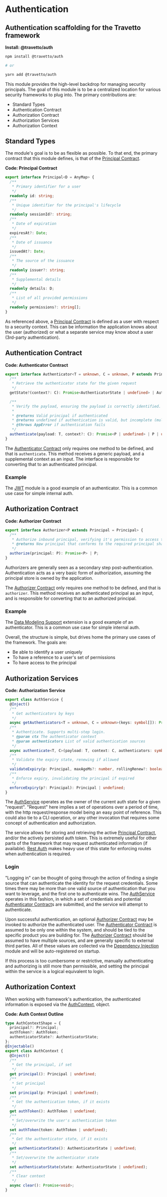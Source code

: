 <!-- This file was generated by @travetto/doc and should not be modified directly -->
<!-- Please modify https://github.com/travetto/travetto/tree/main/module/auth/DOC.tsx and execute "npx trv doc" to rebuild -->
# Authentication

## Authentication scaffolding for the Travetto framework

**Install: @travetto/auth**
```bash
npm install @travetto/auth

# or

yarn add @travetto/auth
```

This module provides the high-level backdrop for managing security principals.  The goal of this module is to be a centralized location for various security frameworks to plug into.  The primary contributions are:
   *  Standard Types
   *  Authentication Contract
   *  Authorization Contract
   *  Authorization Services
   *  Authorization Context

## Standard Types
The module's goal is to be as flexible as possible.  To that end, the primary contract that this module defines, is that of the [Principal Contract](https://github.com/travetto/travetto/tree/main/module/auth/src/types/principal.ts#L8).

**Code: Principal Contract**
```typescript
export interface Principal<D = AnyMap> {
  /**
   * Primary identifier for a user
   */
  readonly id: string;
  /**
   * Unique identifier for the principal's lifecycle
   */
  readonly sessionId?: string;
  /**
   * Date of expiration
   */
  expiresAt?: Date;
  /**
   * Date of issuance
   */
  issuedAt?: Date;
  /**
   * The source of the issuance
   */
  readonly issuer?: string;
  /**
   * Supplemental details
   */
  readonly details: D;
  /**
   * List of all provided permissions
   */
  readonly permissions?: string[];
}
```

As referenced above, a [Principal Contract](https://github.com/travetto/travetto/tree/main/module/auth/src/types/principal.ts#L8) is defined as a user with respect to a security context. This can be information the application knows about the user (authorized) or what a separate service may know about a user (3rd-party authentication).

## Authentication Contract

**Code: Authenticator Contract**
```typescript
export interface Authenticator<T = unknown, C = unknown, P extends Principal = Principal> {
  /**
   * Retrieve the authenticator state for the given request
   */
  getState?(context?: C): Promise<AuthenticatorState | undefined> | AuthenticatorState | undefined;

  /**
   * Verify the payload, ensuring the payload is correctly identified.
   *
   * @returns Valid principal if authenticated
   * @returns undefined if authentication is valid, but incomplete (multi-step)
   * @throws AppError if authentication fails
   */
  authenticate(payload: T, context?: C): Promise<P | undefined> | P | undefined;
}
```

The [Authenticator Contract](https://github.com/travetto/travetto/tree/main/module/auth/src/types/authenticator.ts#L14) only requires one method to be defined, and that is `authenticate`. This method receives a generic payload, and a supplemental context as an input. The interface is responsible for converting that to an authenticated principal.

### Example
The [JWT](https://github.com/travetto/travetto/tree/main/module/jwt#readme "JSON Web Token implementation") module is a good example of an authenticator. This is a common use case for simple internal auth.

## Authorization Contract

**Code: Authorizer Contract**
```typescript
export interface Authorizer<P extends Principal = Principal> {
  /**
   * Authorize inbound principal, verifying it's permission to access the system.
   * @returns New principal that conforms to the required principal shape
   */
  authorize(principal: P): Promise<P> | P;
}
```

Authorizers are generally seen as a secondary step post-authentication. Authentication acts as a very basic form of authorization, assuming the principal store is owned by the application. 

The [Authorizer Contract](https://github.com/travetto/travetto/tree/main/module/auth/src/types/authorizer.ts#L8) only requires one method to be defined, and that is `authorizer`. This method receives an authenticated principal as an input, and is responsible for converting that to an authorized principal.

### Example
The [Data Modeling Support](https://github.com/travetto/travetto/tree/main/module/model#readme "Datastore abstraction for core operations.") extension is a good example of an authenticator. This is a common use case for simple internal auth. 

Overall, the structure is simple, but drives home the primary use cases of the framework. The goals are:
   *  Be able to identify a user uniquely
   *  To have a reference to a user's set of permissions
   *  To have access to the principal

## Authorization Services

**Code: Authorization Service**
```typescript
export class AuthService {
  @Inject()
  /**
   * Get authenticators by keys
   */
  async getAuthenticators<T = unknown, C = unknown>(keys: symbol[]): Promise<Authenticator<T, C>[]>;
  /**
   * Authenticate. Supports multi-step login.
   * @param ctx The authenticator context
   * @param authenticators List of valid authentication sources
   */
  async authenticate<T, C>(payload: T, context: C, authenticators: symbol[]): Promise<Principal | undefined>;
  /**
   * Validate the expiry state, renewing if allowed
   */
  validateExpiry(p: Principal, maxAgeMs?: number, rollingRenew?: boolean): void;
  /**
   * Enforce expiry, invalidating the principal if expired
   */
  enforceExpiry(p?: Principal): Principal | undefined;
}
```

The [AuthService](https://github.com/travetto/travetto/tree/main/module/auth/src/service.ts#L13) operates as the owner of the current auth state for a given "request".  "Request" here implies a set of operations over a period of time, with the http request/response model being an easy point of reference.  This could also tie to a CLI operation, or any other invocation that requires some concept of authentication and authorization. 

The service allows for storing and retrieving the active [Principal Contract](https://github.com/travetto/travetto/tree/main/module/auth/src/types/principal.ts#L8), and/or the actively persisted auth token.  This is extremely useful for other parts of the framework that may request authenticated information (if available).  [Rest Auth](https://github.com/travetto/travetto/tree/main/module/auth-rest#readme "Rest authentication integration support for the Travetto framework") makes heavy use of this state for enforcing routes when authentication is required. 

### Login
"Logging in" can be thought of going through the action of finding a single source that can authenticate the identity for the request credentials.  Some times there may be more than one valid source of authentication that you want to leverage, and the first one to authenticate wins. The [AuthService](https://github.com/travetto/travetto/tree/main/module/auth/src/service.ts#L13) operates in this fashion, in which a set of credentials and potential [Authenticator Contract](https://github.com/travetto/travetto/tree/main/module/auth/src/types/authenticator.ts#L14)s are submitted, and the service will attempt to authenticate.  

Upon successful authentication, an optional [Authorizer Contract](https://github.com/travetto/travetto/tree/main/module/auth/src/types/authorizer.ts#L8) may be invoked to authorize the authenticated user.  The [Authenticator Contract](https://github.com/travetto/travetto/tree/main/module/auth/src/types/authenticator.ts#L14) is assumed to be only one within the system, and should be tied to the specific product you are building for.  The [Authorizer Contract](https://github.com/travetto/travetto/tree/main/module/auth/src/types/authorizer.ts#L8) should be assumed to have multiple sources, and are generally specific to external third parties.  All of these values are collected via the [Dependency Injection](https://github.com/travetto/travetto/tree/main/module/di#readme "Dependency registration/management and injection support.") module and will be auto-registered on startup. 

If this process is too cumbersome or restrictive, manually authenticating and authorizing is still more than permissible, and setting the principal within the service is a logical equivalent to login.

## Authorization Context
When working with framework's authentication, the authenticated information is exposed via the [AuthContext](https://github.com/travetto/travetto/tree/main/module/auth/src/context.ts#L16), object. 

**Code: Auth Context Outline**
```typescript
type AuthContextShape = {
  principal?: Principal;
  authToken?: AuthToken;
  authenticatorState?: AuthenticatorState;
};
@Injectable()
export class AuthContext {
  @Inject()
  /**
   * Get the principal, if set
   */
  get principal(): Principal | undefined;
  /**
   * Set principal
   */
  set principal(p: Principal | undefined);
  /**
   * Get the authentication token, if it exists
   */
  get authToken(): AuthToken | undefined;
  /**
   * Set/overwrite the user's authentication token
   */
  set authToken(token: AuthToken | undefined);
  /**
   * Get the authenticator state, if it exists
   */
  get authenticatorState(): AuthenticatorState | undefined;
  /**
   * Set/overwrite the authenticator state
   */
  set authenticatorState(state: AuthenticatorState | undefined);
  /**
   * Clear context
   */
  async clear(): Promise<void>;
}
```
